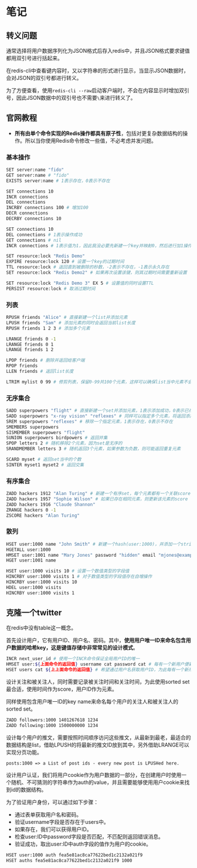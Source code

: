 # 笔记

## 转义问题

通常选择将用户数据序列化为JSON格式后存入redis中，并且JSON格式要求键值都用双引号进行括起来。

在redis-cli中查看键内容时，又以字符串的形式进行显示，当显示JSON数据时，会对JSON的双引号都进行转义。

为了方便查看，使用`redis-cli --raw`启动客户端时，不会在内容显示时增加双引号，因此JSON数据中的双引号也不需要`\`来进行转义了。

## 官网教程

- **所有由单个命令实现的Redis操作都具有原子性**，包括对更复杂数据结构的操作。所以当你使用Redis命令修改一些值，不必考虑并发问题。

### 基本操作

```bash
SET server:name "fido"
GET server:name # "fido"
EXISTS server:name # 1表示存在，0表示不存在
```

```bash
SET connections 10
INCR connections
DEL connections
INCRBY connections 100 # 增加100
DECR connections
DECRBY connections 10

SET connections 10
DEL connections # 1表示操作成功
GET connections # nil
INCR connections # 1表示值为1，因此我没必要先新建一个key并映射0，然后进行加1操作，可以直接进行加1操作，如果key不存在则新建，变成了单命令的原子操作
```

```bash
SET resource:lock "Redis Demo"
EXPIRE resource:lock 120 # 设置一个key的过期时间
TTL resource:lock # 返回直到被删除的秒数，-2表示不存在，-1表示永久存在
SET resource:lock "Redis Demo2" # 如果再次设置该键，则其过期时间需要重新设置

SET resource:lock "Redis Demo 3" EX 5 # 设置值的同时设置TTL
PERSIST resource:lock # 取消过期时间
```

### 列表

```bash
RPUSH friends "Alice" # 直接新建一个list并添加元素
LPUSH friends "Sam" # 添加元素的同时会返回当前list长度
RPUSH friends 1 2 3 # 添加多个元素

LRANGE friends 0 -1
LRANGE friends 0 1
LRANGE friends 1 2

LPOP friends # 删除并返回给客户端
RPOP friends
LLEN friends # 返回list长度

LTRIM mylist 0 99 # 修剪列表，保留0-99共100个元素，这样可以确保list当中元素不会超过100个
```

### 无序集合

```bash
SADD superpowers "flight" # 直接新建一个set并添加元素，1表示添加成功，0表示已存在无法添加
SADD superpowers "x-ray vision" "reflexes" # 同样可以指定多个元素，将返回添加成功的元素个数
SREM superpowers "reflexes" # 移除一个指定元素，1表示存在，0表示不存在
SMEMBERS superpowers
SISMEMBER superpowers "flight"
SUNION superpowers birdpowers # 返回并集
SPOP letters 2 # 随机移除2个元素，因为set是无序的
SRANDMEMBER letters 3 # 随机返回3个元素，如果参数为负数，则可能返回重复元素

SCARD myset # 返回set当中的个数
SINTER myset1 myset2 # 返回交集
```

### 有序集合

```bash
ZADD hackers 1912 "Alan Turing" # 新建一个有序set，每个元素都有一个关联score，根据这个score进行排序，score相同则作string比较
ZADD hackers 1957 "Sophie Wilson" # 如果已存在相同元素，则更新该元素的score
ZADD hackers 1916 "Claude Shannon"
ZRANGE hackers 0 -1
ZSCORE hackers "Alan Turing"
```

### 散列

```bash
HSET user:1000 name "John Smith" # 新建一个hash(user:1000)，并添加一个string field及其对应的string value
HGETALL user:1000
HMSET user:1001 name "Mary Jones" password "hidden" email "mjones@example.com" # 新建并添加多个string field和string value
HGET user:1001 name

HSET user:1000 visits 10 # 设置一个数值类型的字段值
HINCRBY user:1000 visits 1 # 对于数值类型的字段值存在自增操作
HINCRBY user:1000 visits 10
HDEL user:1000 visits
HINCRBY user:1000 visits 1
```

## 克隆一个twitter

在redis中没有table这一概念。

首先设计用户，它有用户ID、用户名、密码。其中，**使用用户唯一ID来命名包含用户数据的哈希key，这是键值存储中非常常见的设计模式**。

```bash
INCR next_user_id # 使用一个INCR命令保证全局用户ID的唯一
HMSET user:${上面命令的返回值} username cat password cat # 每有一个新用户便新建一个user:ID的map，存储用户名及密码
HSET users cat ${上上面命令的返回值} # 希望通过用户名获取用户ID，为此每有一个新用户，便向users这个map中放入用户名及对应ID
```

设计关注和被关注人，同时需要记录被关注时间和关注时间，为此使用sorted set最合适，使用时间作为score，用户ID作为元素。

同样使用包含用户唯一ID的key name来命名每个用户的关注人和被关注人的sorted set。

```bash
ZADD followers:1000 1401267618 1234
ZADD following:1000 1500000000 1234
```

设计每个用户的推文，需要按照时间顺序访问这些推文，从最新到最老，最适合的数据结构是list，借助LPUSH的将最新的推文ID放到其中，另外借助LRANGE可以实现分页功能。

```text
posts:1000 => a List of post ids - every new post is LPUSHed here.
```

设计用户认证，我们将用户cookie作为用户数据的一部分，在创建用户时使用一个随机、不可猜测的字符串作为auth的value，并且需要能够使用用户cookie来找到id的数据结构。

为了验证用户身份，可以通过如下步骤：

- 通过表单获取用户名和密码。
- 验证username字段是否存在于users中。
- 如果存在，我们可以获得用户ID。
- 检查user:ID中password字段是否匹配，不匹配则返回错误消息。
- 验证成功，取出user:ID中auth字段的值作为用户的cookie。

```bash
HSET user:1000 auth fea5e81ac8ca77622bed1c2132a021f9
HSET auths fea5e81ac8ca77622bed1c2132a021f9 1000
```

